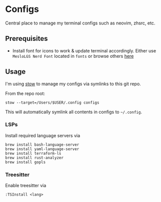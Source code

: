 # Configs

Central place to manage my terminal configs such as neovim, zhsrc, etc.

## Prerequisites

- Install font for icons to work & update terminal accordingly.
Either use `MesloLGS Nerd Font` located in `fonts` or browse others [here](https://github.com/ryanoasis/nerd-fonts)

## Usage

I'm using [stow](https://www.gnu.org/software/stow/) to manage my configs via symlinks to this git repo.

From the repo root:

```
stow --target=/Users/$USER/.config configs
```

This will automatically symlink all contents in configs to `~/.config`.

### LSPs

Install required language servers via

```
brew install bash-language-server
brew install yaml-language-server
brew install terraform-ls
brew install rust-analyzer
brew install gopls
```

### Treesitter

Enable treesitter via

```
:TSInstall <lang>
```

